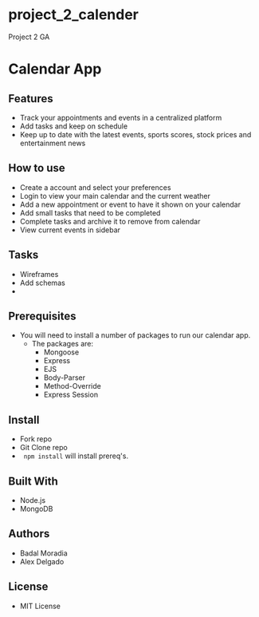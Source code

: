 # project_2_calender
Project 2 GA

# Calendar App

## Features


* Track your appointments and events in a centralized platform
* Add tasks and keep on schedule
* Keep up to date with the latest events, sports scores, stock prices and entertainment news


## How to use

* Create a account and select your preferences
* Login to view your main calendar and the current weather
* Add a new appointment or event to have it shown on your calendar
* Add small tasks that need to be completed
* Complete tasks and archive it to remove from calendar
* View current events in sidebar


## Tasks 
* Wireframes
* Add schemas 
* 

## Prerequisites
* You will need to install a number of packages to run our calendar app. 
  * The packages are: 
      * Mongoose 
      * Express 
      * EJS 
      * Body-Parser
      * Method-Override
      * Express Session


## Install 
* Fork repo 
* Git Clone repo
* ``` npm install``` will install prereq's. 

## Built With 
* Node.js
* MongoDB


## Authors 
* Badal Moradia 
* Alex Delgado  


## License 
* MIT License 







